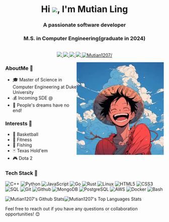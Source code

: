 
<h1 align="center">Hi <img src="https://raw.githubusercontent.com/iampavangandhi/iampavangandhi/master/gifs/Hi.gif" width="30px">, I'm Mutian Ling</h1>


<h3 align="center">A passionate software developer</h3>
<h3 align="center">M.S. in Computer Engineering(graduate in 2024)</h3>

 <p align="center"><br/>

  <a href="https://www.linkedin.com/in/mutian-ling/">
    <img src="https://img.shields.io/badge/LinkedIn-blue?style=flat&logo=linkedin&labelColor=blue">
  </a>
  
  <a href="https://discordapp.com/users/muuuuuutian">
    <img src="https://img.shields.io/badge/Discord-7289DA?style=flat&logo=discord&logoColor=white">
  </a>
  
  <a href="http://mutian-ling.net">
    <img src="https://img.shields.io/badge/Website-Visit-orange?style=flat&logo=google-chrome&logoColor=white">
  </a>
  
  <a href="mailto:ml646@duke.edu">
    <img src="https://img.shields.io/badge/Email-Contact-red?style=flat&logo=gmail&logoColor=white">
  </a>
  <a href="https://github.com/Mutian1207"> <img src=https://komarev.com/ghpvc/?username=Mutian1207 alt=Mutian1207/></a>
</p>



<img width="55%" align="right" alt="Github Image" src="bg.jpeg" />

### AboutMe 🌟

- 🎓 Master of Science in Computer Engineering at Duke University
- 💰 Incoming SDE @
- 🌟 People's dreams have no end!



### Interests 🌟

- 🏀 Basketball
- 💪 Fitness
- 🎣 Fishing
- 🃏 Texas Hold'em
- 🎮 Dota 2

### Tech Stack 🌟

![C++](https://img.shields.io/badge/-C++-000000?style=flat&logo=c%2B%2B)
![Python](https://img.shields.io/badge/-Python-000000?style=flat&logo=python)
![JavaScript](https://img.shields.io/badge/-JavaScript-000000?style=flat&logo=javascript)
![Go](https://img.shields.io/badge/-Go-000000?style=flat&logo=go)
![Rust](https://img.shields.io/badge/-Rust-000000?style=flat&logo=rust)
![Linux](https://img.shields.io/badge/-Linux-000000?style=flat&logo=linux)
![HTML5](https://img.shields.io/badge/-HTML5-000000?style=flat&logo=html5)
![CSS3](https://img.shields.io/badge/-CSS-000000?style=flat&logo=css3)
![SQL](https://img.shields.io/badge/-SQL-000000?style=flat&logo=mysql)
![Git](https://img.shields.io/badge/-Git-000000?style=flat&logo=git)
![Github](https://img.shields.io/badge/-Github-000000?style=flat&logo=github)
![MongoDB](https://img.shields.io/badge/-MongoDB-000000?style=flat&logo=mongodb)
![PostgreSQL](https://img.shields.io/badge/-PostgreSQL-000000?style=flat&logo=postgresql)
![AWS](https://img.shields.io/badge/-AWS-000000?style=flat&logo=amazon-aws)
![Docker](https://img.shields.io/badge/-Docker-000000?style=flat&logo=docker)
![Bash](https://img.shields.io/badge/-Bash-000000?style=flat&logo=gnu-bash)


<img width="60%" alt="Mutian1207's Github Stats" src="https://github-readme-stats.vercel.app/api?username=Mutian1207&hide=stars&show_icons=true&hide_border=true&theme=cobalt" width="500"/><img width="39.7%" alt="Mutian1207's Top Languages Stats" src="https://github-readme-stats.vercel.app/api/top-langs/?username=Mutian1207&hide=smalltalk&theme=cobalt&layout=compact&hide_border=true" width="500"/>


Feel free to reach out if you have any questions or collaboration opportunities! 😊
